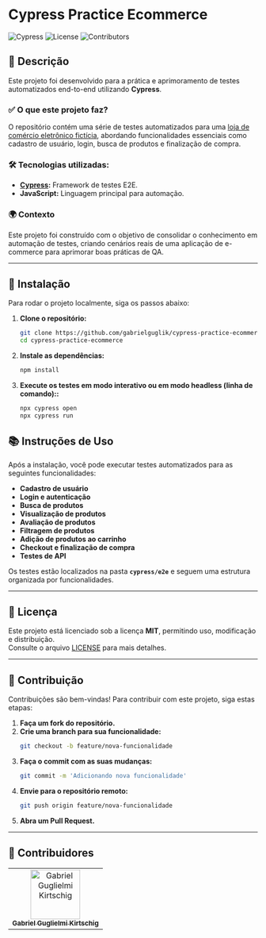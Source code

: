 # Cypress Practice Ecommerce

![Cypress](https://img.shields.io/badge/Cypress-Testing-brightgreen)
![License](https://img.shields.io/github/license/gabrielguglik/cypress-practice-ecommerce)
![Contributors](https://img.shields.io/github/contributors/gabrielguglik/cypress-practice-ecommerce)

## 📄 Descrição

Este projeto foi desenvolvido para a prática e aprimoramento de testes automatizados end-to-end utilizando **Cypress**.  

### ✅ O que este projeto faz?
O repositório contém uma série de testes automatizados para uma [loja de comércio eletrônico fictícia](https://www.automationexercise.com/), abordando funcionalidades essenciais como cadastro de usuário, login, busca de produtos e finalização de compra.  

### 🛠 Tecnologias utilizadas:
- **[Cypress](https://www.cypress.io/):** Framework de testes E2E.
- **JavaScript:** Linguagem principal para automação.

### 🌍 Contexto  
Este projeto foi construído com o objetivo de consolidar o conhecimento em automação de testes, criando cenários reais de uma aplicação de e-commerce para aprimorar boas práticas de QA.

---

## 🚀 Instalação

Para rodar o projeto localmente, siga os passos abaixo:

1. **Clone o repositório:**
   ```bash
   git clone https://github.com/gabrielguglik/cypress-practice-ecommerce.git
   cd cypress-practice-ecommerce
2. **Instale as dependências:**
   ```bash
   npm install
3. **Execute os testes em modo interativo ou em modo headless (linha de comando)::**
   ```bash
   npx cypress open
   npx cypress run

## 📚 Instruções de Uso

Após a instalação, você pode executar testes automatizados para as seguintes funcionalidades:

- **Cadastro de usuário**  
- **Login e autenticação**
- **Busca de produtos**
- **Visualização de produtos**
- **Avaliação de produtos**
- **Filtragem de produtos**
- **Adição de produtos ao carrinho**  
- **Checkout e finalização de compra**
- **Testes de API**

Os testes estão localizados na pasta **`cypress/e2e`** e seguem uma estrutura organizada por funcionalidades.

---

## 📜 Licença

Este projeto está licenciado sob a licença **MIT**, permitindo uso, modificação e distribuição.  
Consulte o arquivo [LICENSE](LICENSE) para mais detalhes.

---

## 🤝 Contribuição

Contribuições são bem-vindas! Para contribuir com este projeto, siga estas etapas:

1. **Faça um fork do repositório.**  
2. **Crie uma branch para sua funcionalidade:**  
   ```bash
   git checkout -b feature/nova-funcionalidade
3. **Faça o commit com as suas mudanças:**  
   ```bash
   git commit -m 'Adicionando nova funcionalidade'
4. **Envie para o repositório remoto:**  
   ```bash
   git push origin feature/nova-funcionalidade
5. **Abra um Pull Request.**

---

## 👥 Contribuidores

<table> 
  <tr> 
    <td align="center"> 
      <a href="https://github.com/gabrielguglik"> 
        <img src="https://avatars.githubusercontent.com/u/your_github_id?v=4" width="100px;" alt="Gabriel Guglielmi Kirtschig"/> 
        <br /> 
        <sub><b>Gabriel Guglielmi Kirtschig</b></sub> 
      </a> 
    </td> 
  </tr> 
</table>
